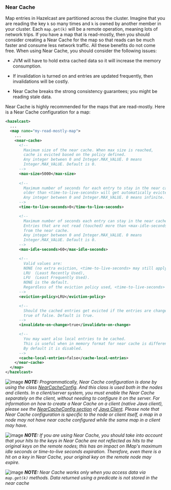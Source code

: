 

### Near Cache

Map entries in Hazelcast are partitioned across the cluster. Imagine that you are reading the key `k` so many times and `k` is owned by another member in your cluster. Each `map.get(k)` will be a remote operation, meaning lots of network trips. If you have a map that is read-mostly, then you should consider creating a Near Cache for the map so that reads can be much faster and consume less network traffic. All these benefits do not come free. When using Near Cache, you should consider the following issues:

-   JVM will have to hold extra cached data so it will increase the memory consumption.

-   If invalidation is turned on and entries are updated frequently, then invalidations will be costly.

-   Near Cache breaks the strong consistency guarantees; you might be reading stale data.

Near Cache is highly recommended for the maps that are read-mostly. Here is a Near Cache configuration for a map:

```xml
<hazelcast>
  ...
  <map name="my-read-mostly-map">
    ...
    <near-cache>
      <!--
        Maximum size of the near cache. When max size is reached,
        cache is evicted based on the policy defined.
        Any integer between 0 and Integer.MAX_VALUE. 0 means
        Integer.MAX_VALUE. Default is 0.
      -->
      <max-size>5000</max-size>
      
      <!--
        Maximum number of seconds for each entry to stay in the near cache. Entries that are
        older than <time-to-live-seconds> will get automatically evicted from the near cache.
        Any integer between 0 and Integer.MAX_VALUE. 0 means infinite. Default is 0.
      -->
      <time-to-live-seconds>0</time-to-live-seconds>

      <!--
        Maximum number of seconds each entry can stay in the near cache as untouched (not-read).
        Entries that are not read (touched) more than <max-idle-seconds> value will get removed
        from the near cache.
        Any integer between 0 and Integer.MAX_VALUE. 0 means
        Integer.MAX_VALUE. Default is 0.
      -->
      <max-idle-seconds>60</max-idle-seconds>

      <!--
        Valid values are:
        NONE (no extra eviction, <time-to-live-seconds> may still apply),
        LRU  (Least Recently Used),
        LFU  (Least Frequently Used).
        NONE is the default.
        Regardless of the eviction policy used, <time-to-live-seconds> will still apply.
      -->
      <eviction-policy>LRU</eviction-policy>

      <!--
        Should the cached entries get evicted if the entries are changed (updated or removed).
        true of false. Default is true.
      -->
      <invalidate-on-change>true</invalidate-on-change>

      <!--
        You may want also local entries to be cached.
        This is useful when in memory format for near cache is different than the map's one.
        By default it is disabled.
      -->
      <cache-local-entries>false</cache-local-entries>
    </near-cache>
  </map>
</hazelcast>
```

![image](images/NoteSmall.jpg) ***NOTE:*** *Programmatically, Near Cache configuration is done by using the class [NearCacheConfig](https://github.com/hazelcast/hazelcast/blob/607aa5484958af706ee18a1eb15d89afd12ee7af/hazelcast/src/main/java/com/hazelcast/config/NearCacheConfig.java). And this class is used both in the nodes and clients. In a client/server system, you must enable the Near Cache separately on the client, without needing to configure it on the server. For information on how to create a Near Cache on a client (native Java client), please see the [NearCacheConfig section](#nearcacheconfig) of [Java Client](#java-client). Please note that Near Cache configuration is specific to the node or client itself, a map in a node may not have near cache configured while the same map in a client may have.*

![image](images/NoteSmall.jpg) ***NOTE:*** *If you are using Near Cache, you should take into account that your hits to the keys in Near Cache are not reflected as hits to the original keys on the remote nodes; this has an impact on IMap's maximum idle seconds or time-to-live seconds expiration. Therefore, even there is a hit on a key in Near Cache, your original key on the remote node may expire.*

![image](images/NoteSmall.jpg) ***NOTE:*** *Near Cache works only when you access data via `map.get(k)` methods.  Data returned using a predicate is not stored in the near cache*
